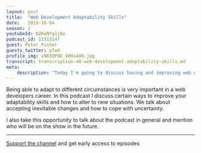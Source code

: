 ```yaml
---
layout: post
title:  "Web Development Adaptability Skills"
date:   2019-10-04
season: 2
youtubeId: N2KoNYg1j8o
podcast_id: 11513147
guest: Peter Fisher
guests_twitter: pfwd
profile_img: vNR3QP0D_400x400.jpg
transcript: transcription-40-web-development-adaptability-skills.md
meta:
    description: "Today I'm going to discuss having and improving web development adaptability skills."
---
```

Being able to adapt to different circumstances is very important in a web developers career. In this podcast I discuss certain ways to improve your adaptability skills and how to alter to new situations.
We talk about accepting inevitable changes and how to cope with uncertainty. 

I also take this opportunity to talk about the podcast in general and mention who will be  on the show in the future.

-------------------------------

[Support the channel](https://www.patreon.com/howToCodeWell) and get early access to episodes
